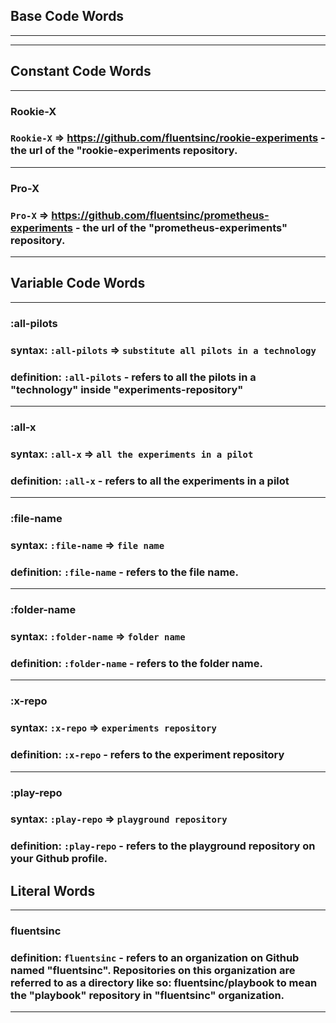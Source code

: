 ## **Base Code Words** 
___
___

## **Constant Code Words**

___

### **Rookie-X**
### `Rookie-X` => https://github.com/fluentsinc/rookie-experiments - the url of the "rookie-experiments repository. 

___

### **Pro-X**
### `Pro-X` => https://github.com/fluentsinc/prometheus-experiments - the url of the "prometheus-experiments" repository. 

___

## **Variable Code Words**
___

### **:all-pilots**
### **syntax:** `:all-pilots` => `substitute all pilots in a technology`
### **definition:** `:all-pilots` - refers to all the pilots in a "technology" inside "experiments-repository"

___

### **:all-x**
### **syntax:** `:all-x` => `all the experiments in a pilot`
### **definition:** `:all-x` - refers to all the experiments in a pilot 

___

### **:file-name**
### **syntax:** `:file-name` => `file name`
### **definition:** `:file-name` - refers to the file name. 
___

### **:folder-name**
### **syntax:** `:folder-name` => `folder name`
### **definition:** `:folder-name` - refers to the folder name. 
___

### **:x-repo**
### **syntax:** `:x-repo` => `experiments repository`
### **definition:** `:x-repo` - refers to the experiment repository 
___

### **:play-repo**
### **syntax:** `:play-repo` => `playground repository`
### **definition:** `:play-repo` - refers to the playground repository on your Github profile. 

## **Literal Words**

___

### **fluentsinc**
### **definition:** `fluentsinc` - refers to an organization on Github named "fluentsinc". Repositories on this organization are referred to as a directory like so: **fluentsinc/playbook** to mean the "playbook" repository in "fluentsinc" organization.

___








